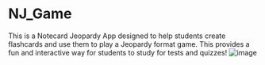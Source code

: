 # NJ_Game
This is a Notecard Jeopardy App designed to help students create flashcards and use them to play a Jeopardy format game. This provides a fun and interactive way for students to study for tests and quizzes!
![image](https://user-images.githubusercontent.com/100815718/188023814-248574cf-e7d5-430c-9a91-42bca44cb780.png)
